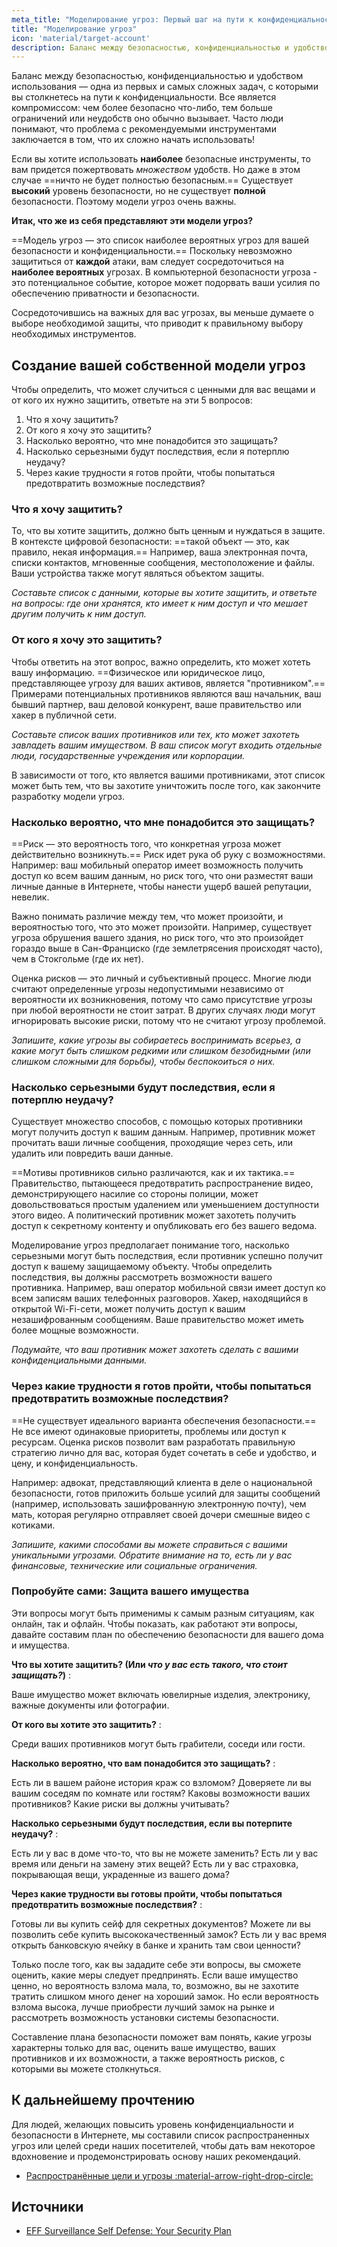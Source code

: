 ```yaml
---
meta_title: "Моделирование угроз: Первый шаг на пути к конфиденциальности - Privacy Guides"
title: "Моделирование угроз"
icon: 'material/target-account'
description: Баланс между безопасностью, конфиденциальностью и удобством использования - одна из первых и самых сложных задач, с которыми вы столкнетесь на пути к конфиденциальности.
---
```


Баланс между безопасностью, конфиденциальностью и удобством использования — одна из первых и самых сложных задач, с которыми вы столкнетесь на пути к конфиденциальности. Все является компромиссом: чем более безопасно что-либо, тем больше ограничений или неудобств оно обычно вызывает. Часто люди понимают, что проблема с рекомендуемыми инструментами заключается в том, что их сложно начать использовать!

Если вы хотите использовать **наиболее** безопасные инструменты, то вам придется пожертвовать *множеством* удобств. Но даже в этом случае ==ничто не будет полностью безопасным.== Существует **высокий** уровень безопасности, но не существует **полной** безопасности. Поэтому модели угроз очень важны.

**Итак, что же из себя представляют эти модели угроз?**

==Модель угроз — это список наиболее вероятных угроз для вашей безопасности и конфиденциальности.== Поскольку невозможно защититься от **каждой** атаки, вам следует сосредоточиться на **наиболее вероятных** угрозах. В компьютерной безопасности угроза - это потенциальное событие, которое может подорвать ваши усилия по обеспечению приватности и безопасности.

Сосредоточившись на важных для вас угрозах, вы меньше думаете о выборе необходимой защиты, что приводит к правильному выбору необходимых инструментов.

## Создание вашей собственной модели угроз

Чтобы определить, что может случиться с ценными для вас вещами и от кого их нужно защитить, ответьте на эти 5 вопросов:

1. Что я хочу защитить?
2. От кого я хочу это защитить?
3. Насколько вероятно, что мне понадобится это защищать?
4. Насколько серьезными будут последствия, если я потерплю неудачу?
5. Через какие трудности я готов пройти, чтобы попытаться предотвратить возможные последствия?

### Что я хочу защитить?

То, что вы хотите защитить, должно быть ценным и нуждаться в защите. В контексте цифровой безопасности: ==такой объект — это, как правило, некая информация.== Например, ваша электронная почта, списки контактов, мгновенные сообщения, местоположение и файлы. Ваши устройства также могут являться объектом защиты.

*Составьте список с данными, которые вы хотите защитить, и ответьте на вопросы: где они хранятся, кто имеет к ним доступ и что мешает другим получить к ним доступ.*

### От кого я хочу это защитить?

Чтобы ответить на этот вопрос, важно определить, кто может хотеть вашу информацию. ==Физическое или юридическое лицо, представляющее угрозу для ваших активов, является "противником".== Примерами потенциальных противников являются ваш начальник, ваш бывший партнер, ваш деловой конкурент, ваше правительство или хакер в публичной сети.

*Составьте список ваших противников или тех, кто может захотеть завладеть вашим имуществом. В ваш список могут входить отдельные люди, государственные учреждения или корпорации.*

В зависимости от того, кто является вашими противниками, этот список может быть тем, что вы захотите уничтожить после того, как закончите разработку модели угроз.

### Насколько вероятно, что мне понадобится это защищать?

==Риск — это вероятность того, что конкретная угроза может действительно возникнуть.== Риск идет рука об руку с возможностями. Например: ваш мобильный оператор имеет возможность получить доступ ко всем вашим данным, но риск того, что они разместят ваши личные данные в Интернете, чтобы нанести ущерб вашей репутации, невелик.

Важно понимать различие между тем, что может произойти, и вероятностью того, что это может произойти. Например, существует угроза обрушения вашего здания, но риск того, что это произойдет гораздо выше в Сан-Франциско (где землетрясения происходят часто), чем в Стокгольме (где их нет).

Оценка рисков — это личный и субъективный процесс. Многие люди считают определенные угрозы недопустимыми независимо от вероятности их возникновения, потому что само присутствие угрозы при любой вероятности не стоит затрат. В других случаях люди могут игнорировать высокие риски, потому что не считают угрозу проблемой.

*Запишите, какие угрозы вы собираетесь воспринимать всерьез, а какие могут быть слишком редкими или слишком безобидными (или слишком сложными для борьбы), чтобы беспокоиться о них.*

### Насколько серьезными будут последствия, если я потерплю неудачу?

Существует множество способов, с помощью которых противники могут получить доступ к вашим данным. Например, противник может прочитать ваши личные сообщения, проходящие через сеть, или удалить или повредить ваши данные.

==Мотивы противников сильно различаются, как и их тактика.== Правительство, пытающееся предотвратить распространение видео, демонстрирующего насилие со стороны полиции, может довольствоваться простым удалением или уменьшением доступности этого видео. А политический противник может захотеть получить доступ к секретному контенту и опубликовать его без вашего ведома.

Моделирование угроз предполагает понимание того, насколько серьезными могут быть последствия, если противник успешно получит доступ к вашему защищаемому объекту. Чтобы определить последствия, вы должны рассмотреть возможности вашего противника. Например, ваш оператор мобильной связи имеет доступ ко всем записям ваших телефонных разговоров. Хакер, находящийся в открытой Wi-Fi-сети, может получить доступ к вашим незашифрованным сообщениям. Ваше правительство может иметь более мощные возможности.

*Подумайте, что ваш противник может захотеть сделать с вашими конфиденциальными данными.*

### Через какие трудности я готов пройти, чтобы попытаться предотвратить возможные последствия?

==Не существует идеального варианта обеспечения безопасности.== Не все имеют одинаковые приоритеты, проблемы или доступ к ресурсам. Оценка рисков позволит вам разработать правильную стратегию лично для вас, которая будет сочетать в себе и удобство, и цену, и конфиденциальность.

Например: адвокат, представляющий клиента в деле о национальной безопасности, готов приложить больше усилий для защиты сообщений (например, использовать зашифрованную электронную почту), чем мать, которая регулярно отправляет своей дочери смешные видео с котиками.

*Запишите, какими способами вы можете справиться с вашими уникальными угрозами. Обратите внимание на то, есть ли у вас финансовые, технические или социальные ограничения.*

### Попробуйте сами: Защита вашего имущества

Эти вопросы могут быть применимы к самым разным ситуациям, как онлайн, так и офлайн. Чтобы показать, как работают эти вопросы, давайте составим план по обеспечению безопасности для вашего дома и имущества.

**Что вы хотите защитить? (Или *что у вас есть такого, что стоит защищать?*)**
:

Ваше имущество может включать ювелирные изделия, электронику, важные документы или фотографии.

**От кого вы хотите это защитить?**
:

Среди ваших противников могут быть грабители, соседи или гости.

**Насколько вероятно, что вам понадобится это защищать?**
:

Есть ли в вашем районе история краж со взломом? Доверяете ли вы вашим соседям по комнате или гостям? Каковы возможности ваших противников? Какие риски вы должны учитывать?

**Насколько серьезными будут последствия, если вы потерпите неудачу?**
:

Есть ли у вас в доме что-то, что вы не можете заменить? Есть ли у вас время или деньги на замену этих вещей? Есть ли у вас страховка, покрывающая вещи, украденные из вашего дома?

**Через какие трудности вы готовы пройти, чтобы попытаться предотвратить возможные последствия?**
:

Готовы ли вы купить сейф для секретных документов? Можете ли вы позволить себе купить высококачественный замок? Есть ли у вас время открыть банковскую ячейку в банке и хранить там свои ценности?

Только после того, как вы зададите себе эти вопросы, вы сможете оценить, какие меры следует предпринять. Если ваше имущество ценно, но вероятность взлома мала, то, возможно, вы не захотите тратить слишком много денег на хороший замок. Но если вероятность взлома высока, лучше приобрести лучший замок на рынке и рассмотреть возможность установки системы безопасности.

Составление плана безопасности поможет вам понять, какие угрозы характерны только для вас, оценить ваше имущество, ваших противников и их возможности, а также вероятность рисков, с которыми вы можете столкнуться.

## К дальнейшему прочтению

Для людей, желающих повысить уровень конфиденциальности и безопасности в Интернете, мы составили список распространенных угроз или целей среди наших посетителей, чтобы дать вам некоторое вдохновение и продемонстрировать основу наших рекомендаций.

- [Распространённые цели и угрозы :material-arrow-right-drop-circle:](common-threats.md)

## Источники

- [EFF Surveillance Self Defense: Your Security Plan](https://ssd.eff.org/en/module/your-security-plan)
